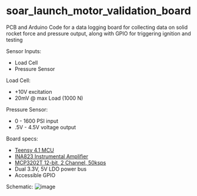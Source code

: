 # soar_launch_motor_validation_board
PCB and Arduino Code for a data logging board for collecting data on solid rocket force and pressure output, along with GPIO for triggering ignition and testing

Sensor Inputs:
-  Load Cell
-  Pressure Sensor

Load Cell:
-  +10V excitation
-  20mV @ max Load (1000 N)

Pressure Sensor:
-  0 - 1600 PSI input
-  .5V - 4.5V voltage output

Board specs:
-  [Teensy 4.1 MCU](www.pjrc.com/store/teensy41.html)
-  [INA823 Instrumental Amplifier](www.ti.com/product/INA823?utm_source=google&utm_medium=cpc&utm_campaign=asc-null-null-GPN_EN-cpc-pf-google-wwe&utm_content=INA823&ds_k=INA823&DCM=yes&gad_source=1&gclid=Cj0KCQiAoKeuBhCoARIsAB4WxtcPaApMLNnKOuGF0fya7Qy3El9pm-ohKC3AlAP7697QAOL5JRwLc-kaApGQEALw_wcB&gclsrc=aw.ds)
-  [MCP3202T 12-bit, 2 Channel, 50ksps]([url](https://www.microchip.com/en-us/product/mcp3202))
-  Dual 3.3V, 5V LDO power bus
-  Accessible GPIO
  
Schematic:
![image](https://github.com/ywf1/soar_launch_motor_validation_board/assets/115194344/6f9c84cb-89cd-4f3f-a8f6-9200f3c9a9da)


